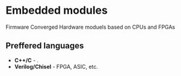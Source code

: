 # Embedded modules
Firmware Converged Hardware moduels based on  CPUs and FPGAs


## Preffered languages 
- **C++/C** - .
- **Verilog/Chisel** - FPGA, ASIC, etc.